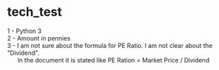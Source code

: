 # tech_test
1 - Python 3  
2 - Amount in pennies  
3 - I am not sure about the formula for PE Ratio. I am not clear about the "Dividend".  
&nbsp;&nbsp;&nbsp;&nbsp;&nbsp; In the document it is stated like PE Ration = Market Price / Dividend
